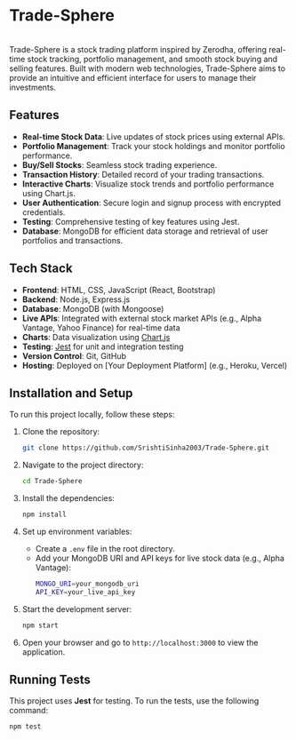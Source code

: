 # Trade-Sphere
<br>
Trade-Sphere is a stock trading platform inspired by Zerodha, offering real-time stock tracking, portfolio management, and smooth stock buying and selling features. Built with modern web technologies, Trade-Sphere aims to provide an intuitive and efficient interface for users to manage their investments.
<br>

## Features

- **Real-time Stock Data**: Live updates of stock prices using external APIs.
- **Portfolio Management**: Track your stock holdings and monitor portfolio performance.
- **Buy/Sell Stocks**: Seamless stock trading experience.
- **Transaction History**: Detailed record of your trading transactions.
- **Interactive Charts**: Visualize stock trends and portfolio performance using Chart.js.
- **User Authentication**: Secure login and signup process with encrypted credentials.
- **Testing**: Comprehensive testing of key features using Jest.
- **Database**: MongoDB for efficient data storage and retrieval of user portfolios and transactions.

## Tech Stack

- **Frontend**: HTML, CSS, JavaScript (React, Bootstrap)
- **Backend**: Node.js, Express.js
- **Database**: MongoDB (with Mongoose)
- **Live APIs**: Integrated with external stock market APIs (e.g., Alpha Vantage, Yahoo Finance) for real-time data
- **Charts**: Data visualization using [Chart.js](https://www.chartjs.org/)
- **Testing**: [Jest](https://jestjs.io/) for unit and integration testing
- **Version Control**: Git, GitHub
- **Hosting**: Deployed on [Your Deployment Platform] (e.g., Heroku, Vercel)

## Installation and Setup

To run this project locally, follow these steps:

1. Clone the repository:
    ```bash
    git clone https://github.com/SrishtiSinha2003/Trade-Sphere.git
    ```

2. Navigate to the project directory:
    ```bash
    cd Trade-Sphere
    ```

3. Install the dependencies:
    ```bash
    npm install
    ```

4. Set up environment variables:
    - Create a `.env` file in the root directory.
    - Add your MongoDB URI and API keys for live stock data (e.g., Alpha Vantage):
      ```bash
      MONGO_URI=your_mongodb_uri
      API_KEY=your_live_api_key
      ```

5. Start the development server:
    ```bash
    npm start
    ```

6. Open your browser and go to `http://localhost:3000` to view the application.

## Running Tests

This project uses **Jest** for testing. To run the tests, use the following command:

```bash
npm test

 
 
